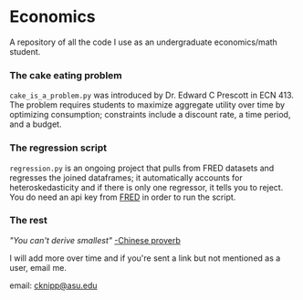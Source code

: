 # Economics

A repository of all the code I use as an undergraduate economics/math student.

### The cake eating problem

`cake_is_a_problem.py` was introduced by Dr. Edward C Prescott in ECN 413. The problem requires
students to maximize aggregate utility over time by optimizing consumption; constraints include a
discount rate, a time period, and a budget.

### The regression script

`regression.py` is an ongoing project that pulls from FRED datasets and regresses the joined
dataframes; it automatically accounts for heteroskedasticity and if there is only one regressor, it
tells you to reject. You do need an api key from [FRED](https://research.stlouisfed.org/docs/api/api_key.html)
in order to run the script.

### The rest

*"You can't derive smallest"* [-Chinese proverb](https://wpcarey.asu.edu/people/profile/1636136)

I will add more over time and if you're sent a link but not mentioned as a user, email me.

email: cknipp@asu.edu
